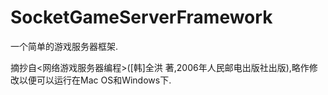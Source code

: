 SocketGameServerFramework
=========================

一个简单的游戏服务器框架.

摘抄自<网络游戏服务器编程>([韩]全洪 著,2006年人民邮电出版社出版),略作修改以便可以运行在Mac OS和Windows下.
